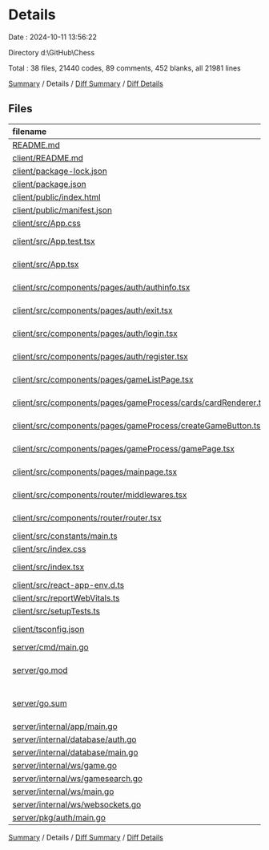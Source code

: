 # Details

Date : 2024-10-11 13:56:22

Directory d:\\GitHub\\Chess

Total : 38 files,  21440 codes, 89 comments, 452 blanks, all 21981 lines

[Summary](results.md) / Details / [Diff Summary](diff.md) / [Diff Details](diff-details.md)

## Files
| filename | language | code | comment | blank | total |
| :--- | :--- | ---: | ---: | ---: | ---: |
| [README.md](/README.md) | Markdown | 5 | 0 | 4 | 9 |
| [client/README.md](/client/README.md) | Markdown | 26 | 0 | 21 | 47 |
| [client/package-lock.json](/client/package-lock.json) | JSON | 19,624 | 0 | 1 | 19,625 |
| [client/package.json](/client/package.json) | JSON | 47 | 0 | 1 | 48 |
| [client/public/index.html](/client/public/index.html) | HTML | 17 | 23 | 1 | 41 |
| [client/public/manifest.json](/client/public/manifest.json) | JSON | 8 | 0 | 1 | 9 |
| [client/src/App.css](/client/src/App.css) | CSS | 40 | 0 | 12 | 52 |
| [client/src/App.test.tsx](/client/src/App.test.tsx) | TypeScript JSX | 8 | 0 | 2 | 10 |
| [client/src/App.tsx](/client/src/App.tsx) | TypeScript JSX | 27 | 0 | 9 | 36 |
| [client/src/components/pages/auth/authinfo.tsx](/client/src/components/pages/auth/authinfo.tsx) | TypeScript JSX | 20 | 0 | 3 | 23 |
| [client/src/components/pages/auth/exit.tsx](/client/src/components/pages/auth/exit.tsx) | TypeScript JSX | 13 | 0 | 7 | 20 |
| [client/src/components/pages/auth/login.tsx](/client/src/components/pages/auth/login.tsx) | TypeScript JSX | 53 | 0 | 14 | 67 |
| [client/src/components/pages/auth/register.tsx](/client/src/components/pages/auth/register.tsx) | TypeScript JSX | 63 | 0 | 16 | 79 |
| [client/src/components/pages/gameListPage.tsx](/client/src/components/pages/gameListPage.tsx) | TypeScript JSX | 39 | 0 | 10 | 49 |
| [client/src/components/pages/gameProcess/cards/cardRenderer.tsx](/client/src/components/pages/gameProcess/cards/cardRenderer.tsx) | TypeScript JSX | 36 | 0 | 3 | 39 |
| [client/src/components/pages/gameProcess/createGameButton.tsx](/client/src/components/pages/gameProcess/createGameButton.tsx) | TypeScript JSX | 39 | 0 | 6 | 45 |
| [client/src/components/pages/gameProcess/gamePage.tsx](/client/src/components/pages/gameProcess/gamePage.tsx) | TypeScript JSX | 304 | 22 | 67 | 393 |
| [client/src/components/pages/mainpage.tsx](/client/src/components/pages/mainpage.tsx) | TypeScript JSX | 17 | 0 | 6 | 23 |
| [client/src/components/router/middlewares.tsx](/client/src/components/router/middlewares.tsx) | TypeScript JSX | 31 | 0 | 9 | 40 |
| [client/src/components/router/router.tsx](/client/src/components/router/router.tsx) | TypeScript JSX | 37 | 0 | 12 | 49 |
| [client/src/constants/main.ts](/client/src/constants/main.ts) | TypeScript | 2 | 0 | 0 | 2 |
| [client/src/index.css](/client/src/index.css) | CSS | 12 | 0 | 2 | 14 |
| [client/src/index.tsx](/client/src/index.tsx) | TypeScript JSX | 14 | 3 | 4 | 21 |
| [client/src/react-app-env.d.ts](/client/src/react-app-env.d.ts) | TypeScript | 0 | 1 | 1 | 2 |
| [client/src/reportWebVitals.ts](/client/src/reportWebVitals.ts) | TypeScript | 13 | 0 | 3 | 16 |
| [client/src/setupTests.ts](/client/src/setupTests.ts) | TypeScript | 1 | 4 | 1 | 6 |
| [client/tsconfig.json](/client/tsconfig.json) | JSON with Comments | 26 | 0 | 1 | 27 |
| [server/cmd/main.go](/server/cmd/main.go) | Go | 19 | 1 | 11 | 31 |
| [server/go.mod](/server/go.mod) | Go Module File | 23 | 0 | 4 | 27 |
| [server/go.sum](/server/go.sum) | Go Checksum File | 45 | 0 | 1 | 46 |
| [server/internal/app/main.go](/server/internal/app/main.go) | Go | 23 | 0 | 10 | 33 |
| [server/internal/database/auth.go](/server/internal/database/auth.go) | Go | 31 | 0 | 15 | 46 |
| [server/internal/database/main.go](/server/internal/database/main.go) | Go | 45 | 0 | 12 | 57 |
| [server/internal/ws/game.go](/server/internal/ws/game.go) | Go | 425 | 33 | 92 | 550 |
| [server/internal/ws/gamesearch.go](/server/internal/ws/gamesearch.go) | Go | 70 | 0 | 22 | 92 |
| [server/internal/ws/main.go](/server/internal/ws/main.go) | Go | 102 | 0 | 24 | 126 |
| [server/internal/ws/websockets.go](/server/internal/ws/websockets.go) | Go | 83 | 0 | 24 | 107 |
| [server/pkg/auth/main.go](/server/pkg/auth/main.go) | Go | 52 | 2 | 20 | 74 |

[Summary](results.md) / Details / [Diff Summary](diff.md) / [Diff Details](diff-details.md)
